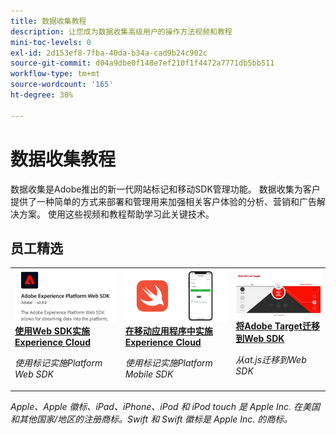 ```yaml
---
title: 数据收集教程
description: 让您成为数据收集高级用户的操作方法视频和教程
mini-toc-levels: 0
exl-id: 2d153ef8-7fba-40da-b34a-cad9b24c902c
source-git-commit: d04a9dbe0f148e7ef210f1f4472a7771db5bb511
workflow-type: tm+mt
source-wordcount: '165'
ht-degree: 30%

---
```


# 数据收集教程

数据收集是Adobe推出的新一代网站标记和移动SDK管理功能。 数据收集为客户提供了一种简单的方式来部署和管理用来加强相关客户体验的分析、营销和广告解决方案。 使用这些视频和教程帮助学习此关键技术。

<div id="recs-overview-body-1"></div>
<div id="recs-overview-body-2"></div>
<div id="recs-overview-body-3"></div>
<div id="recs-overview-body-4"></div>
<div id="recs-overview-body-5"></div>
<div id="recs-overview-body-6"></div>

<div id="staff-picks-section">

## 员工精选

<table>
<tr>
  <td>
    <a href="https://experienceleague.adobe.com/docs/platform-learn/implement-web-sdk/overview.html?lang=zh-Hans" target="_blank">
      <img alt="利用 Web SDK 实施 Adobe Experience Cloud" src="assets/thumb_websdk.png" />
    </a>
    <div>
      <a href="https://experienceleague.adobe.com/docs/platform-learn/implement-web-sdk/overview.html?lang=zh-Hans" target="_blank">
    <strong>使用Web SDK实施Experience Cloud</strong>
    </a>
    </div>
    <p>
    <em>使用标记实施Platform Web SDK</em>
    <p>
  </td>
  <td>
    <a href="https://experienceleague.adobe.com/docs/platform-learn/implement-mobile-sdk/overview.html" target="_blank">
      <img alt="在移动应用程序中实施" src="assets/thumb_swift.png" />
    </a>
    <div>
      <a href="https://experienceleague.adobe.com/docs/platform-learn/implement-mobile-sdk/overview.html" target="_blank">
    <strong>在移动应用程序中实施Experience Cloud</strong>
    </a>
    </div>
    <p>
    <em>使用标记实施Platform Mobile SDK</em>
    <p>
  </td>
  <td>
    <a href="https://experienceleague.adobe.com/docs/platform-learn/migrate-target-to-websdk/introduction.html" target="_blank">
      <img alt="将Target迁移到Web SDK" src="assets/thumb_targetWebSdk.jpg" />
    </a>
    <div>
      <a href="https://experienceleague.adobe.com/docs/platform-learn/migrate-target-to-websdk/introduction.html" target="_blank">
    <strong>将Adobe Target迁移到Web SDK</strong>
    </a>
    </div>
    <p>
    <em>从at.js迁移到Web SDK</em>
    <p>
  </td>
</tr>
</table>

</div>

*Apple、Apple 徽标、iPad、iPhone、iPod 和 iPod touch 是 Apple Inc. 在美国和其他国家/地区的注册商标。Swift 和 Swift 徽标是 Apple Inc. 的商标。*
